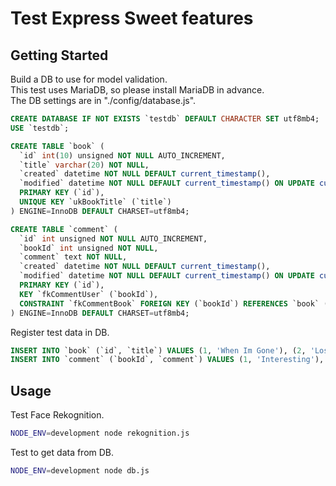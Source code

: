 # Test Express Sweet features

## Getting Started

Build a DB to use for model validation.  
This test uses MariaDB, so please install MariaDB in advance.  
The DB settings are in "./config/database.js".

```sql
CREATE DATABASE IF NOT EXISTS `testdb` DEFAULT CHARACTER SET utf8mb4;
USE `testdb`;

CREATE TABLE `book` (
  `id` int(10) unsigned NOT NULL AUTO_INCREMENT,
  `title` varchar(20) NOT NULL,
  `created` datetime NOT NULL DEFAULT current_timestamp(),
  `modified` datetime NOT NULL DEFAULT current_timestamp() ON UPDATE current_timestamp(),
  PRIMARY KEY (`id`),
  UNIQUE KEY `ukBookTitle` (`title`)
) ENGINE=InnoDB DEFAULT CHARSET=utf8mb4;

CREATE TABLE `comment` (
  `id` int unsigned NOT NULL AUTO_INCREMENT,
  `bookId` int unsigned NOT NULL,
  `comment` text NOT NULL,
  `created` datetime NOT NULL DEFAULT current_timestamp(),
  `modified` datetime NOT NULL DEFAULT current_timestamp() ON UPDATE current_timestamp(),
  PRIMARY KEY (`id`),
  KEY `fkCommentUser` (`bookId`),
  CONSTRAINT `fkCommentBook` FOREIGN KEY (`bookId`) REFERENCES `book` (`id`)
) ENGINE=InnoDB DEFAULT CHARSET=utf8mb4;
```

Register test data in DB.  

```sql
INSERT INTO `book` (`id`, `title`) VALUES (1, 'When Im Gone'), (2, 'Lose Yourself');
INSERT INTO `comment` (`bookId`, `comment`) VALUES (1, 'Interesting'), (1, 'Very excited'), (2, 'Very interesting');
```

## Usage

Test Face Rekognition.
```sh
NODE_ENV=development node rekognition.js
```

Test to get data from DB.
```sh
NODE_ENV=development node db.js
```